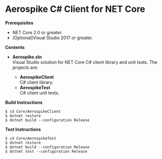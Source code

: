 Aerospike C# Client for NET Core
================================

**Prerequisites**

* NET Core 2.0 or greater.
* [Optional]Visual Studio 2017 or greater.

**Contents**

* **Aerospike.sln**    
	Visual Studio solution for NET Core C# client library and unit tests.  The projects are:
	
	* **AerospikeClient**    
		C# client library.
	* **AerospikeTest**    
		C# client unit tests.

**Build Instructions**

	$ cd Core/AerospikeClient
	$ dotnet restore
	$ dotnet build --configuration Release    

**Test Instructions**

	$ cd Core/AerospikeTest
	$ dotnet restore
	$ dotnet build --configuration Release 
	$ dotnet test --configuration Release
